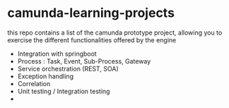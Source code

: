 # camunda-learning-projects

this repo contains a list of the camunda prototype project, allowing you to exercise the different functionalities offered by the engine

* Integration with springboot
* Process : Task, Event, Sub-Process, Gateway
* Service orchestration (REST, SOA)
* Exception handling
* Correlation
* Unit testing / Integration testing 
* 
